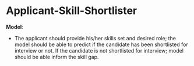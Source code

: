# Applicant-Skill-Shortlister

**Model**:
- The applicant should provide his/her skills set and desired role; the model should be able to predict if the candidate has been shortlisted for interview or not. If the candidate is not shortlisted for interview; model should be able inform the skill gap.
